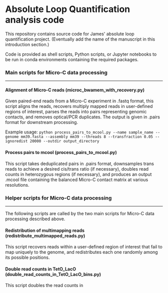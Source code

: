 # Absolute Loop Quantification analysis code

This repository contains source code for James' absolute loop quantification project. (Eventually add the name of the manuscript in this introduction section.)

Code is provided as shell scripts, Python scripts, or Jupyter notebooks to be run in conda environments containing the required packages.


### Main scripts for Micro-C data processing
__________________

#### Alignment of Micro-C reads (microc_bwamem_with_recovery.py)

Given paired-end reads from a Micro-C experiment in .fastq format, this script aligns the reads, recovers multiply mapped reads in user-defined regions of interest, parses the reads into pairs representing genomic contacts, and removes optical/PCR duplicates. The output is given in .pairs format for downstream processing.

Example usage:
```python process_pairs_to_mcool.py --name sample_name --genome mm39.fasta --assembly mm39 --threads 8 --transfraction 0.05 --ignoredist 20000 --outdir output_directory```

#### Process pairs to mcool (process_pairs_to_mcool.py)

This script takes deduplicated pairs in .pairs format, downsamples trans reads to achieve a desired cis/trans ratio (if necessary), doubles read counts in heterozygous regions (if necessary), and produces an output .mcool file containing the balanced Micro-C contact matrix at various resolutions.

### Helper scripts for Micro-C data processing
__________________

The following scripts are called by the two main scripts for Micro-C data processing described above.

#### Redistribution of multimapping reads (redistribute_multimapped_reads.py)

This script recovers reads within a user-defined region of interest that fail to map uniquely to the genome, and redistributes each one randomly among its possible positions.

#### Double read counts in TetO_LacO (double_read_counts_in_TetO_LacO_bins.py)

This script doubles the read counts in 